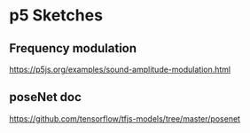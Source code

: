 # p5 Sketches

## Frequency modulation
https://p5js.org/examples/sound-amplitude-modulation.html

## poseNet doc
https://github.com/tensorflow/tfjs-models/tree/master/posenet